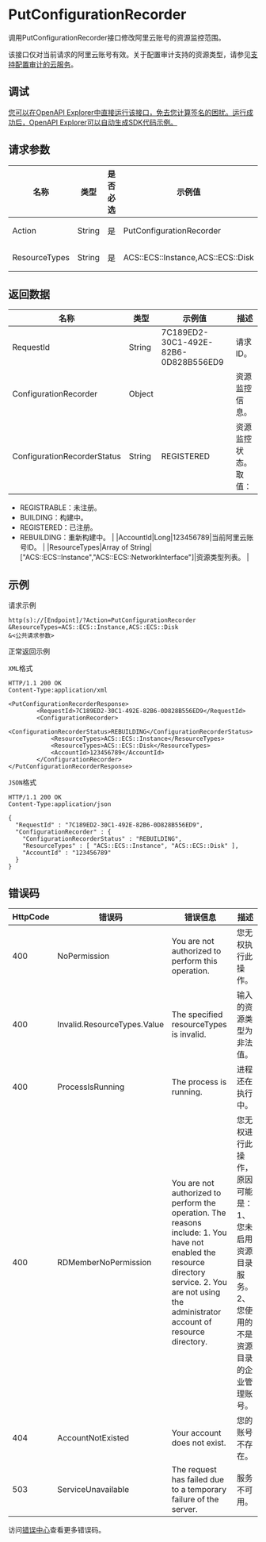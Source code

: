 # PutConfigurationRecorder

调用PutConfigurationRecorder接口修改阿里云账号的资源监控范围。

该接口仅对当前请求的阿里云账号有效。关于配置审计支持的资源类型，请参见[支持配置审计的云服务](~~127411~~)。

## 调试

[您可以在OpenAPI Explorer中直接运行该接口，免去您计算签名的困扰。运行成功后，OpenAPI Explorer可以自动生成SDK代码示例。](https://api.aliyun.com/#product=Config&api=PutConfigurationRecorder&type=RPC&version=2019-01-08)

## 请求参数

|名称|类型|是否必选|示例值|描述|
|--|--|----|---|--|
|Action|String|是|PutConfigurationRecorder|要执行的操作，取值：PutConfigurationRecorder。 |
|ResourceTypes|String|是|ACS::ECS::Instance,ACS::ECS::Disk|资源类型。多个资源类型之间用半角逗号（,）分隔。 |

## 返回数据

|名称|类型|示例值|描述|
|--|--|---|--|
|RequestId|String|7C189ED2-30C1-492E-82B6-0D828B556ED9|请求ID。 |
|ConfigurationRecorder|Object| |资源监控信息。 |
|ConfigurationRecorderStatus|String|REGISTERED|资源监控状态。取值：

 -   REGISTRABLE：未注册。
-   BUILDING：构建中。
-   REGISTERED：已注册。
-   REBUILDING：重新构建中。 |
|AccountId|Long|123456789|当前阿里云账号ID。 |
|ResourceTypes|Array of String|\["ACS::ECS::Instance","ACS::ECS::NetworkInterface"\]|资源类型列表。 |

## 示例

请求示例

```
http(s)://[Endpoint]/?Action=PutConfigurationRecorder
&ResourceTypes=ACS::ECS::Instance,ACS::ECS::Disk
&<公共请求参数>
```

正常返回示例

`XML`格式

```
HTTP/1.1 200 OK
Content-Type:application/xml

<PutConfigurationRecorderResponse>
		<RequestId>7C189ED2-30C1-492E-82B6-0D828B556ED9</RequestId>
		<ConfigurationRecorder>
			<ConfigurationRecorderStatus>REBUILDING</ConfigurationRecorderStatus>
			<ResourceTypes>ACS::ECS::Instance</ResourceTypes>
			<ResourceTypes>ACS::ECS::Disk</ResourceTypes>
			<AccountId>123456789</AccountId>
		</ConfigurationRecorder>
</PutConfigurationRecorderResponse>
```

`JSON`格式

```
HTTP/1.1 200 OK
Content-Type:application/json

{
  "RequestId" : "7C189ED2-30C1-492E-82B6-0D828B556ED9",
  "ConfigurationRecorder" : {
    "ConfigurationRecorderStatus" : "REBUILDING",
    "ResourceTypes" : [ "ACS::ECS::Instance", "ACS::ECS::Disk" ],
    "AccountId" : "123456789"
  }
}
```

## 错误码

|HttpCode|错误码|错误信息|描述|
|--------|---|----|--|
|400|NoPermission|You are not authorized to perform this operation.|您无权执行此操作。|
|400|Invalid.ResourceTypes.Value|The specified resourceTypes is invalid.|输入的资源类型为非法值。|
|400|ProcessIsRunning|The process is running.|进程还在执行中。|
|400|RDMemberNoPermission|You are not authorized to perform the operation. The reasons include: 1. You have not enabled the resource directory service. 2. You are not using the administrator account of resource directory.|您无权进行此操作，原因可能是： 1、您未启用资源目录服务。 2、您使用的不是资源目录的企业管理账号。|
|404|AccountNotExisted|Your account does not exist.|您的账号不存在。|
|503|ServiceUnavailable|The request has failed due to a temporary failure of the server.|服务不可用。|

访问[错误中心](https://error-center.aliyun.com/status/product/Config)查看更多错误码。

